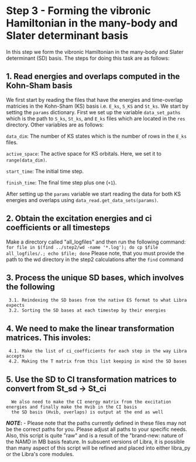 # Step 3 - Forming the vibronic Hamiltonian in the many-body and Slater determinant basis

In this step we form the vibronic Hamiltonian in the many-body and Slater determinant (SD) basis. The steps for doing this task are as follows:

## 1. Read energies and overlaps computed in the Kohn-Sham basis

We first start by reading the files that have the energies and time-overlap matricies in the Kohn-Sham (KS) basis i.e. `E_ks`, `S_KS` and `St_ks`. We start by setting the `params` dictionary. First we set up the variable `data_set_paths` which is the path to `S_ks`, `St_ks`, and `E_ks` files which are located in the `res` directory. Other variables are as follows:

`data_dim`: The number of KS states which is the number of rows in the `E_ks` files.

`active_space`: The active space for KS orbitals. Here, we set it to `range(data_dim)`.

`start_time`: The initial time step.

`finish_time`: The final time step plus one (`+1`).

After setting up the `params` variable we start reading the data for both KS energies and overlaps using `data_read.get_data_sets(params)`.


## 2. Obtain the excitation energies and ci coefficients or all timesteps
Make a directory called "all_logfiles" and then run the following command: 
`for file in $(find ../step2/wd -name '*.log'); do cp $file all_logfiles/.; echo $file; done`
Please note, that you must provide the path to the wd directory in the step2 calculations after the `find` command

## 3. Process the unique SD bases, which involves the following
     3.1. Reindexing the SD bases from the native ES format to what Libra expects
     3.2. Sorting the SD bases at each timestep by their energies
    

## 4. We need to make the linear transformation matrices. This involes:
     4.1. Make the list of ci_coefficients for each step in the way Libra accepts
     4.2. Making the T matrix from this list keeping in mind the SD bases


## 5. Use the SD to CI transformation matrices to convert from St_sd -> St_ci
      We also need to make the CI energy matrix from the excitation energies and finally make the Hvib in the CI basis
      the SD basis (Hvib, overlaps) is output at the end as well     


**_NOTE_:** - Please note that the paths currently defined in these files may not be the correct paths for you. Please adjust all paths to your specific needs.
Also, this script is quite "raw" and is a result of the "brand-new: nature of the NAMD in MB basis feature. In subsuent versions of Libra, it is possible than many aspect of this script will be refined
and placed into either libra_py or the Libra's core modules. 
